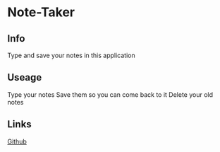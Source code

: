 # Note-Taker

## Info
Type and save your notes in this application

## Useage
Type your notes
Save them so you can come back to it
Delete your old notes

## Links
[Github](https://github.com/eelac/Note-Taker/tree/main)